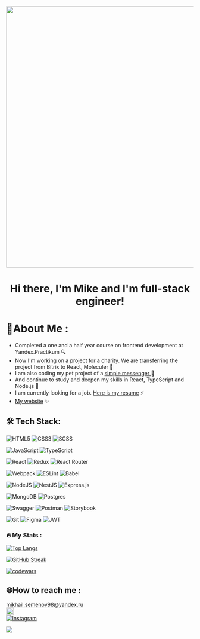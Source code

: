<div id="coder" align="center">
  <img src="https://media.giphy.com/media/qEqiI3Oq7vBkoE236M/giphy.gif" width="700"/>
</div>
<h1 align="center">Hi there, I'm Mike and I'm full-stack engineer!</h1>

# 💫About Me :
- Completed a one and a half year course on frontend development at Yandex.Practikum 🔍 <br>
- Now I'm working on a project for a charity. We are transferring the project from Bitrix to React, Moleculer 🧐<br>
- I am also coding my pet project of a <a href="https://hedwig.nomoredomainswork.ru/login"> simple messenger </a> 🔭 <br>
- And continue to study and deepen my skills in React, TypeScript and Node.js 🌱 <br>
- I am currently looking for a job. [Here is my resume](https://hh.ru/resume/488fca25ff0d78fd490039ed1f5a3367497056) ⚡ <br>
- [My website](https://portfolio-mishe4kas-projects.vercel.app/) ✨ <br>

## :hammer_and_wrench: Tech Stack: 
![HTML5](https://img.shields.io/badge/html5-%23E34F26.svg?style=for-the-badge&logo=html5&logoColor=white) ![CSS3](https://img.shields.io/badge/css3-%231572B6.svg?style=for-the-badge&logo=css3&logoColor=white) ![SCSS](https://img.shields.io/badge/scss-%23E0234E.svg?style=for-the-badge&logo=sass&logoColor=white)

![JavaScript](https://img.shields.io/badge/javascript-%23323330.svg?style=for-the-badge&logo=javascript&logoColor=%23F7DF1E) ![TypeScript](https://img.shields.io/badge/typescript-%23007ACC.svg?style=for-the-badge&logo=typescript&logoColor=white) 

![React](https://img.shields.io/badge/react-%2320232a.svg?style=for-the-badge&logo=react&logoColor=%2361DAFB) ![Redux](https://img.shields.io/badge/redux-%23593d88.svg?style=for-the-badge&logo=redux&logoColor=white) ![React Router](https://img.shields.io/badge/React_Router-CA4245?style=for-the-badge&logo=react-router&logoColor=white)

![Webpack](https://img.shields.io/badge/webpack-%238DD6F9.svg?style=for-the-badge&logo=webpack&logoColor=black)  ![ESLint](https://img.shields.io/badge/ESLint-4B3263?style=for-the-badge&logo=eslint&logoColor=white) ![Babel](https://img.shields.io/badge/Babel-F9DC3e?style=for-the-badge&logo=babel&logoColor=black)

![NodeJS](https://img.shields.io/badge/node.js-6DA55F?style=for-the-badge&logo=node.js&logoColor=white) ![NestJS](https://img.shields.io/badge/nestjs-%23E0234E.svg?style=for-the-badge&logo=nestjs&logoColor=white) ![Express.js](https://img.shields.io/badge/express.js-%23404d59.svg?style=for-the-badge&logo=express&logoColor=%2361DAFB) 

 ![MongoDB](https://img.shields.io/badge/MongoDB-%234ea94b.svg?style=for-the-badge&logo=mongodb&logoColor=white) ![Postgres](https://img.shields.io/badge/postgres-%23316192.svg?style=for-the-badge&logo=postgresql&logoColor=white)

![Swagger](https://img.shields.io/badge/-Swagger-%23Clojure?style=for-the-badge&logo=swagger&logoColor=white) ![Postman](https://img.shields.io/badge/Postman-FF6C37?style=for-the-badge&logo=postman&logoColor=white) ![Storybook](https://img.shields.io/badge/Storybook-FF6C37?style=for-the-badge&logo=storybook&logoColor=white) 

 ![Git](https://img.shields.io/badge/git-%23F05033.svg?style=for-the-badge&logo=git&logoColor=white) ![Figma](https://img.shields.io/badge/figma-%23F24E1E.svg?style=for-the-badge&logo=figma&logoColor=white)
![JWT](https://img.shields.io/badge/JWT-black?style=for-the-badge&logo=JSON%20web%20tokens) 

### :fire: My Stats :
[![Top Langs](https://github-readme-stats.vercel.app/api/top-langs/?username=Mishe4ka14&layout=compact&theme=vision-friendly-dark)](https://github.com/anuraghazra/github-readme-stats)

[![GitHub Streak](https://streak-stats.demolab.com/?user=Mishe4ka14)](https://git.io/streak-stats)

[![codewars](https://www.codewars.com/users/Mishe4ka14/badges/large)](https://www.codewars.com/users/Mishe4ka14)

## 🌐How to reach me :
mikhail.semenov98@yandex.ru <br>
<a href="https://t.me/chilovar" target="_blank"><img src="https://otradakhb.ru/templates/otrada/images/telegram.jpg" height="20px"/></a> <br>
[![Instagram](https://img.shields.io/badge/Instagram-%23E4405F.svg?logo=Instagram&logoColor=white)](https://instagram.com/@mishechka.14)

<img src="https://komarev.com/ghpvc/?username=Mishe4ka14&style=flat-square"/>
<!--
**Mishe4ka14/Mishe4ka14** is a ✨ _special_ ✨ repository because its `README.md` (this file) appears on your GitHub profile.

Here are some ideas to get you started:

- 🔭 I’m currently working on ...
- 🌱 I’m currently learning ...
- 👯 I’m looking to collaborate on ...
- 🤔 I’m looking for help with ...
- 💬 Ask me about ...
- 📫 How to reach me: ...
- 😄 Pronouns: ...
- ⚡ Fun fact: ...
-->
